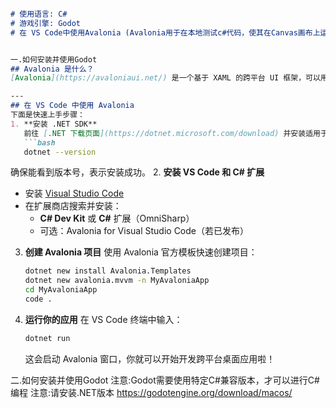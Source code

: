 ````markdown

# 使用语言: C#
# 游戏引擎: Godot
# 在 VS Code中使用Avalonia (Avalonia用于在本地测试c#代码，使其在Canvas画布上运行调试代码)


一.如何安装并使用Godot
## Avalonia 是什么？
[Avalonia](https://avaloniaui.net/) 是一个基于 XAML 的跨平台 UI 框架，可以用来开发 Windows、macOS 和 Linux 上的桌面应用程序。它类似于 WPF，但跨平台，并支持现代 UI 特性。

---
## 在 VS Code 中使用 Avalonia
下面是快速上手步骤：
1. **安装 .NET SDK**
   前往 [.NET 下载页面](https://dotnet.microsoft.com/download) 并安装适用于你系统的 .NET SDK（建议最新稳定版）。
   ```bash
   dotnet --version
````
确保能看到版本号，表示安装成功。
2. **安装 VS Code 和 C# 扩展**
   * 安装 [Visual Studio Code](https://code.visualstudio.com/)
   * 在扩展商店搜索并安装：
     * **C# Dev Kit** 或 **C#** 扩展（OmniSharp）
     * 可选：Avalonia for Visual Studio Code（若已发布）
3. **创建 Avalonia 项目**
   使用 Avalonia 官方模板快速创建项目：
   ```bash
   dotnet new install Avalonia.Templates
   dotnet new avalonia.mvvm -n MyAvaloniaApp
   cd MyAvaloniaApp
   code .
   ```
4. **运行你的应用**
   在 VS Code 终端中输入：
   ```bash
   dotnet run
   ```
   这会启动 Avalonia 窗口，你就可以开始开发跨平台桌面应用啦！


二.如何安装并使用Godot
注意:Godot需要使用特定C#兼容版本，才可以进行C#编程
注意:请安装.NET版本
https://godotengine.org/download/macos/
